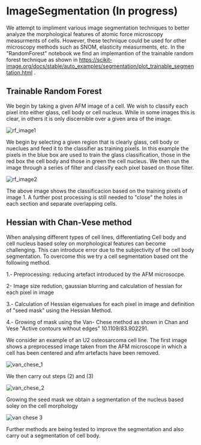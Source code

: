 # ImageSegmentation (In progress)

We attempt to impliment various image segmentation techniques to better analyze the morphological features of atomic force microscopy measurments of cells. However, these technique could be used for other microscopy methods such as SNOM, elasticity measurments, etc. In the "RandomForest" notebook we find an implemantion of  the trainable random forest technique as shown in https://scikit-image.org/docs/stable/auto_examples/segmentation/plot_trainable_segmentation.html .

## Trainable Random Forest
 We begin by taking a given AFM image of a cell. We wish to classify each pixel into either glass, cell body or cell nucleus. While in some images this is clear, in others it is only discernible over a given area of the image. 

![rf_image1](https://github.com/dbecerril/ImageSegmentation/assets/22774966/59555872-8c88-4df0-8323-a80227937512)

We begin by selecting a given region that is clearly glass, cell body or nueclues and feed it to the classifier as training pixels. In this example the pixels in the blue box are used to train the glass classification, those in the red box the cell body and those in green the cell nucleus. We then run the image through a series of filter and classify each pixel based on those filter. 

![rf_image2](https://github.com/dbecerril/ImageSegmentation/assets/22774966/728473be-c1f8-4827-991c-4c119d5dbc48)

The above image shows the classificacion based on the  training pixels of image 1. A further post processing is still needed to "close" the holes in each section and separate overlapping cells.

## Hessian with Chan-Vese method
When analysing different types of cell lines, differentiating Cell body and cell nucleus based soley on morphological features can become challenging. This can introduce error due to the subjectivity of the cell body segmentation. To overcome this we try a cell segmentation based ont the following method. 

1.- Preprocessing: reducing artefact introduced by the AFM microsocpe.

2- Image size redution, gaussian blurring and calculation of hessian for each pixel in image

3.- Calculation of Hessian eigenvalues for each pixel in image and definition of "seed mask" using the Hessian Method.

4.- Growing of mask using the Van- Chese method as shown in Chan and Vese "Active contours without edges" 10.1109/83.902291. 



We consider an example of an U2 osteosarcoma cell line. The first image shows a preprocessed image taken from the AFM microscope in which a cell has been centered and afm artefacts have been removed.

![van_chese_1](https://github.com/dbecerril/ImageSegmentation/assets/22774966/7d54d2c8-c348-4b05-a2ff-3326161733a3)

We then carry out steps (2) and (3)

![van_chese_2](https://github.com/dbecerril/ImageSegmentation/assets/22774966/2becc394-e875-48e7-bc03-1f810198ef6b)

Growing the seed mask we obtain a segmentation of the nucleus based soley on the cell morphology

![van chese 3](https://github.com/dbecerril/ImageSegmentation/assets/22774966/4a9b2c28-4a04-4dc8-905f-114e1ff13c32)

Further methods are being tested to improve the segmentation and also carry out a segmentation of cell body.



